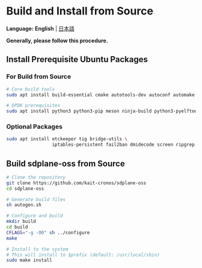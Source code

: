 # Build and Install from Source

**Language:** **English** | [日本語](../ja/build-install-source.md)

**Generally, please follow this procedure.**

## Install Prerequisite Ubuntu Packages

### For Build from Source
```bash
# Core build tools
sudo apt install build-essential cmake autotools-dev autoconf automake libtool pkg-config

# DPDK prerequisites
sudo apt install python3 python3-pip meson ninja-build python3-pyelftools libnuma-dev pkgconf
```

### Optional Packages
```bash
sudo apt install etckeeper tig bridge-utils \
                 iptables-persistent fail2ban dmidecode screen ripgrep
```

## Build sdplane-oss from Source

```bash
# Clone the repository
git clone https://github.com/kait-cronos/sdplane-oss
cd sdplane-oss

# Generate build files
sh autogen.sh

# Configure and build
mkdir build
cd build
CFLAGS="-g -O0" sh ../configure
make

# Install to the system
# This will install to $prefix (default: /usr/local/sbin)
sudo make install
```